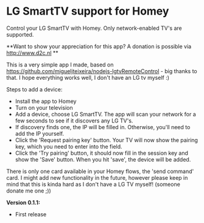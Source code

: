# LG SmartTV support for Homey
Control your LG SmartTV with Homey. Only network-enabled TV's are supported.

**Want to show your appreciation for this app? A donation is possible via http://www.d2c.nl **

This is a very simple app I made, based on https://github.com/migueljteixeira/nodejs-lgtvRemoteControl - big thanks to that. I hope everything works well, I don't have an LG tv myself :)

Steps to add a device:
- Install the app to Homey
- Turn on your television
- Add a device, choose LG SmartTV. The app will scan your network for a few seconds to see if it discovers any LG TV's.
- If discovery finds one, the IP will be filled in. Otherwise, you'll need to add the IP yourself.
- Click the 'Request pairing key' button. Your TV will now show the pairing key, which you need to enter into the field.
- Click the 'Try pairing' button, it should now fill in the session key and show the 'Save' button. When you hit 'save', the device will be added.

There is only one card available in your Homey flows, the 'send command' card. I might add new functionality in the future, however please keep in mind that this is kinda hard as I don't have a LG TV myself! (someone donate me one ;)) 

**Version 0.1.1:**
- First release